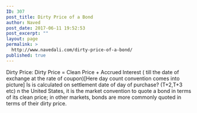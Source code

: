 ```yaml
---
ID: 307
post_title: Dirty Price of a Bond
author: Naved
post_date: 2017-06-11 19:52:53
post_excerpt: ""
layout: page
permalink: >
  http://www.navedali.com/dirty-price-of-a-bond/
published: true
---
```

Dirty Price:
Dirty Price = Clean Price + Accrued Interest ( till the date of exchange at the rate of coupon)[Here day count convention comes into picture]
Is is calculated on settlement date of day of purchase? (T+2,T+3 etc)
n the United States, it is the market convention to quote a bond in terms of its clean price; in other markets, bonds are more commonly quoted in terms of their dirty price.